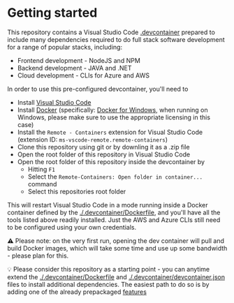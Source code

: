 # Getting started

This repository contains a Visual Studio Code [.devcontainer](https://code.visualstudio.com/docs/remote/containers) prepared to include many dependencies required to do full stack software development for a range of popular stacks, including:

- Frontend development - NodeJS and NPM
- Backend development - JAVA and .NET
- Cloud development - CLIs for Azure and AWS

In order to use this pre-configured devcontainer, you'll need to

- Install [Visual Studio Code](https://code.visualstudio.com/)
- Install  [Docker](https://www.docker.com/) (specifically: [Docker for Windows](https://docs.docker.com/desktop/windows/install/), when running on Windows, please make sure to use the appropriate licensing in this case)
- Install the `Remote - Containers` extension for Visual Studio Code (extension ID: `ms-vscode-remote.remote-containers`)
- Clone this repository using git or by downling it as a .zip file
- Open the root folder of this repository in Visual Studio Code
- Open the root folder of this repository inside the devcontainer by
  - Hitting `F1`
  - Select the `Remote-Containers: Open folder in container...` command
  - Select this repositories root folder

This will restart Visual Studio Code in a mode running inside a Docker container defined by the [./.devcontainer/Dockerfile](./.devcontainer/Dockerfile), and you'll have all the tools listed above readily installed. Just the AWS and Azure CLIs still need to be configured using your own credentials.

⚠️ Please note: on the very first run, opening the dev container will pull and build Docker images, which will take some time and use up some bandwidth - please plan for this.

💡 Please consider this repository as a starting point - you can anytime extend the [./.devcontainer/Dockerfile](./.devcontainer/Dockerfile) and [./.devcontainer/devcontainer.json](./.devcontainer/devcontainer.json) files to install additional dependencies. The easiest path to do so is by adding one of the already prepackaged [features](https://github.com/microsoft/vscode-dev-containers/tree/main/script-library)